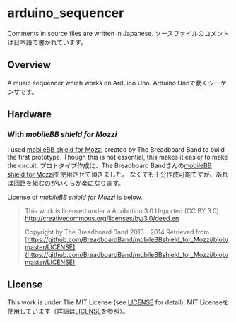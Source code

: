 # arduino_sequencer
Comments in source files are written in Japanese.
ソースファイルのコメントは日本語で書かれています。

## Overview
A music sequencer which works on Arduino Uno.
Arduino Unoで動くシーケンサです。

## Hardware
### With _mobileBB shield for Mozzi_
I used [mobileBB shield for Mozzi](https://github.com/BreadboardBand/mobileBBshield_for_Mozzi) created by The Breadboard Band to build the first prototype.
Though this is not essential, this makes it easier to make the circuit.
プロトタイプ作成に、The Breadboard Bandさんの[mobileBB shield for Mozzi](https://github.com/BreadboardBand/mobileBBshield_for_Mozzi)を使用させて頂きました。
なくても十分作成可能ですが、あれば回路を組むのがいくらか楽になります。

License of _mobileBB shield for Mozzi_ is below.
>This work is licensed under a
>Attribution 3.0 Unported (CC BY 3.0)
>http://creativecommons.org/licenses/by/3.0/deed.en
>
>Copyright by The Breadboard Band 2013 - 2014
Retrieved from [https://github.com/BreadboardBand/mobileBBshield_for_Mozzi/blob/master/LICENSE](https://github.com/BreadboardBand/mobileBBshield_for_Mozzi/blob/master/LICENSE)

## License
This work is under The MIT License (see [LICENSE](./LICENSE) for detail).
MIT Licenseを使用しています（詳細は[LICENSE](./LICENSE)を参照）。
